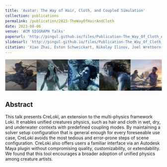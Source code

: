 ```yaml
---
title: 'Avatar: The Way of Hair, Cloth, and Coupled Simulation'
collection: publications
permalink: /publication/2023-TheWayOfHairAndCloth
date: 2023-08-06
venue: 'ACM SIGGRAPH Talks'
paperurl: 'http://pingul.github.io/files/Publication-The_Way_Of_Cloth_And_Hair/The_Way_Of_Cloth_And_Hair.pdf'
slidesurl: 'http://pingul.github.io/files/Publication-The_Way_Of_Cloth_And_Hair/The_Way_Of_Cloth_And_Hair-Supplemental.pdf'
citation: 'Xiao Zhai, Eston Schweickart, Nikolay Ilinov, Joel Wretborn, Alexey Stomakhin, John Homer, Jefri Haryono, and Julian Butler. 2023. &quot;Avatar: The Way of Hair, Cloth, and Coupled Simulation.&quot; In ACM SIGGRAPH 2023 Talks, 1–2. SIGGRAPH ’23 61. New York, NY, USA: Association for Computing Machinery. https://doi.org/10.1145/3587421.3595408.'
---
```


![Avatar: The Way of Hair, Cloth, and Coupled Simulation](/files/Publication-The_Way_Of_Cloth_And_Hair/image2.jpeg)

Abstract 
--------
This talk presents CreLoki, an extension to the multi-physics framework Loki. It enables unified creatures physics, such as hair and cloth in wet, dry, and underwater contexts with predefined coupling modes. By maintaining a solver setup configuration that is general enough for every foreseeable use case, CreLoki avoids the most tedious and error-prone steps of scene configuration. CreLoki also offers users a familiar interface via an Autodesk Maya plugin without compromising quality, customizability, or extendability. We found that this tool encourages a broader adoption of unified physics among creature artists.

